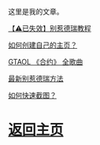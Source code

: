 这里是我的文章。

<a href="/article/0001.html">【⚠已失效】别惹德瑞教程</a>

<a href="/article/0002.html">如何创建自己的主页？</a>

<a href="/article/0003.html">GTAOL 《合约》 全歌曲</a>

<a href="/article/0004.html">最新别惹德瑞方法</a>

<a href="/article/0005.html">如何快速截图？</a>

# <a href="/">返回主页</a>
